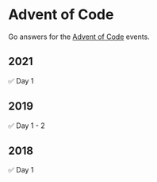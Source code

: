 # Advent of Code
Go answers for the [Advent of Code][1] events.

## 2021
✅ Day 1

## 2019
✅ Day 1 - 2

## 2018
✅ Day 1

[1]:	https://adventofcode.com/ "Advent of Code"